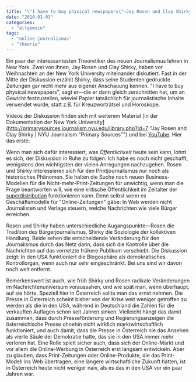 ```yaml
---
title: "\"I have to buy physical newspapers\"—Jay Rosen und Clay Shirky diskutieren über Nachrichten jenseits der Massenmedien"
date: "2010-01-03"
categories: 
  - "allgemein"
tags: 
  - "online-journalismus"
  - "theorie"
---
```


Ein paar der interessantesten Theoretiker des neuen Journalismus lehren in New York. Zwei von ihnen, Jay Rosen und Clay Shirky, haben vor Weihnachten an der New York University miteinander diskutiert. Fast in der Mitte der Diskussion erzählt Shirky, dass seine Studenten gedruckte Zeitungen gar nicht mehr aus eigener Anschauung kennen. "I have to buy physical newspapers", sagt er—die er dann gleich zerschnitten hat, um an Gewicht festzustellen, wieviel Papier tatsächlich für journalistische Inhalte verwendet wurde, statt z.B. für Kreuzworträtsel und Horoskope.

Videos der Diskussion finden sich mit weiterem Material [in der Dokumentation der New York University](http://primarysources.journalism.nyu.edu/library.php?id=7 "Jay Rosen and Clay Shirky | NYU Journalism "Primary Sources"") und bei [YouTube](http://www.youtube.com/watch?v=dn9TAcBsL9E "YouTube - Journalism Primary Sources: Rosen and Shirky, Part 1"). Hier das erste:

Wenn man sich dafür interessiert, was _Öffentlichkeit_ heute sein kann, lohnt es sich, der Diskussion in Ruhe zu folgen. Ich habe es noch nicht geschafft, wenigstens den wichtigsten der vielen Anregungen nachzugehen. Rosen und Shirky interessieren sich für den Printjournalismus nur noch als historisches Phänomen. Sie halten die Suche nach neuen Business-Modellen für die Nicht-mehr-Print-Zeitungen für unwichtig, wenn man die Frage beantworten will, wie eine kritische Öffentlichkeit im Zeitalter der [superdistribution](http://www.shirky.com/weblog/2009/02/why-small-payments-wont-save-publishers/ "Why Small Payments Won’t Save Publishers « Clay Shirky") funktionieren kann. Denn selbst wenn es Geschäftsmodelle für "Online-Zeitungen" gäbe: In Web werden nicht Journalisten und Verlage steuern, welche Nachrichten wie viele Bürger erreichen.

Rosen und Shirky haben unterschiedliche Augangspunkte—Rosen die Tradition des Bürgerjournalismus, Shirky die Soziologie der kollektiven Handlung. Beide sehen die entscheidende Veränderung für den Journalismus durch das Netz darin, dass sich die Kontrolle über die Nachrichten auf das vernetzte frühere Publikum verschiebt. Die Diskussion zeigt: In den USA funktioniert die Blogosphäre als demokratisches Kontrollorgan, wenn auch nur sehr eingeschränkt. Bei uns sind wir davon noch weit entfernt.

Bemerkenswert ist auch, wie früh Shirky und Rosen radikale Veränderungen im Nachrichtenuniversum voraussahen, und wie spät man, wenn überhaupt, auf sie hörte. Speziell hier in Österreich sollte man das ernst nehmen. Die Presse in Österreich scheint bisher von der Krise weit weniger getroffen zu werden als die in den USA, während in Deutschland die Zahlen für die verkauften Auflagen schon seit Jahren sinken. Vielleicht hängt das damit zusammen, dass durch Presseförderung und Regierungsanzeigen die österreichische Presse ohnehin nicht wirklich marktwirtschaftlich funktioniert, und auch damit, dass die Presse in Österreich nie das Ansehen als vierte Säule der Demokratie hatte, das sie in den USA immer mehr verloren hat. Eine Rolle spielt sicher auch, dass sich der Online-Markt und vor allem die Online-Werbung in Österreich erst langsam entwickeln. Aber zu glauben, dass Print-Zeitungen oder Online-Produkte, die das Print-Modell ins Web übertragen, eine längere wirtschaftliche Zukunft hätten, ist in Österreich heute nicht weniger naiv, als es das in den USA vor ein paar Jahren war.
